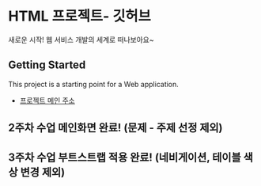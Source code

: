 # HTML 프로젝트- 깃허브
새로운 시작! 웹 서비스 개발의 세계로 떠나보아요~

## Getting Started
This project is a starting point for a Web application.
- [프로젝트 메인 주소](https://github.com/yeeuuuu/WEB_MAIN)

## 2주차 수업 메인화면 완료! (문제 - 주제 선정 제외)
## 3주차 수업 부트스트랩 적용 완료! (네비게이션, 테이블 색상 변경 제외)